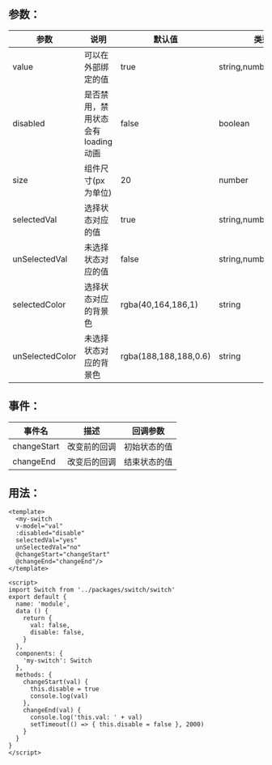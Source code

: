 
  ## 参数：

  
  | 参数 | 说明 | 默认值 | 类型 |
-|-|-|-
  value | 可以在外部绑定的值 | true | string,number,boolean
  disabled | 是否禁用，禁用状态会有loading动画 | false | boolean
  size | 组件尺寸(px为单位) | 20 | number
  selectedVal | 选择状态对应的值 | true | string,number,boolean
  unSelectedVal | 未选择状态对应的值 | false | string,number,boolean
  selectedColor | 选择状态对应的背景色 | rgba(40,164,186,1) | string
  unSelectedColor | 未选择状态对应的背景色 | rgba(188,188,188,0.6) | string

  ## 事件：

  | 事件名 | 描述 | 回调参数 |
  -|-|-
  | changeStart | 改变前的回调 | 初始状态的值 |
  | changeEnd | 改变后的回调 | 结束状态的值 |

  ## 用法：

  ```
  <template>
    <my-switch 
    v-model="val" 
    :disabled="disable"
    selectedVal="yes"
    unSelectedVal="no"
    @changeStart="changeStart"
    @changeEnd="changeEnd"/>
  </template>

  <script>
  import Switch from '../packages/switch/switch'
  export default {
    name: 'module',
    data () {
      return {
        val: false,
        disable: false,
      }
    },
    components: {
      'my-switch': Switch
    },
    methods: {
      changeStart(val) {
        this.disable = true
        console.log(val)
      },
      changeEnd(val) {
        console.log('this.val: ' + val)
        setTimeout(() => { this.disable = false }, 2000)
      }
    }
  }
  </script>

```
